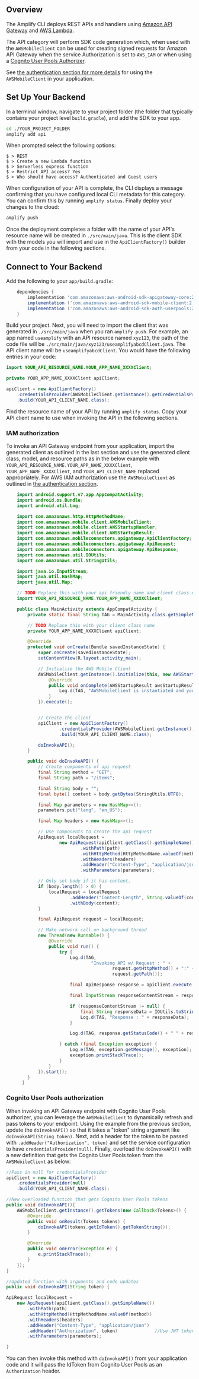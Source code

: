 ## Overview

The Amplify CLI deploys REST APIs and handlers using [Amazon API Gateway](http://docs.aws.amazon.com/apigateway/latest/developerguide/) and [AWS Lambda](http://docs.aws.amazon.com/lambda/latest/dg/).

The API category will perform SDK code generation which, when used with the `AWSMobileClient` can be used for creating signed requests for Amazon API Gateway when the service Authorization is set to `AWS_IAM` or when using a [Cognito User Pools Authorizer](https://docs.aws.amazon.com/apigateway/latest/developerguide/apigateway-integrate-with-cognito.html).

See [the authentication section for more details](~/sdk/auth/getting-started.md) for using the `AWSMobileClient` in your application.

## Set Up Your Backend

In a terminal window, navigate to your project folder (the folder that typically contains your project level `build.gradle`), and add the SDK to your app. 

```bash
cd ./YOUR_PROJECT_FOLDER
amplify add api
```

When prompted select the following options:

```console
$ > REST
$ > Create a new Lambda function
$ > Serverless express function
$ > Restrict API access? Yes
$ > Who should have access? Authenticated and Guest users
```

When configuration of your API is complete, the CLI displays a message confirming that you have configured local CLI metadata for this category. You can confirm this by running `amplify status`. Finally deploy your changes to the cloud:

```bash
amplify push
```

Once the deployment completes a folder with the name of your API's resource name will be created in `./src/main/java`. This is the client SDK with the models you will import and use in the `ApiClientFactory()` builder from your code in the following sections. 

## Connect to Your Backend

Add the following to your `app/build.gradle`:


```groovy
	dependencies {
		implementation 'com.amazonaws:aws-android-sdk-apigateway-core:2.15.+'
		implementation ('com.amazonaws:aws-android-sdk-mobile-client:2.15.+@aar') { transitive = true }
		implementation ('com.amazonaws:aws-android-sdk-auth-userpools:2.15.+@aar') { transitive = true }
	}
```

Build your project. Next, you will need to import the client that was generated in `./src/main/java` when you ran `amplify push`. For example, an app named `useamplify` with an API resource named `xyz123`, the path of the code file will be `./src/main/java/xyz123/useamplifyabcdClient.java`. The API client name will be `useamplifyabcdClient`. You would have the following entries in your code:


```java
import YOUR_API_RESOURCE_NAME.YOUR_APP_NAME_XXXXClient;

private YOUR_APP_NAME_XXXXClient apiClient;

apiClient = new ApiClientFactory()
    .credentialsProvider(AWSMobileClient.getInstance().getCredentialsProvider())
    .build(YOUR_API_CLIENT_NAME.class);
```

Find the resource name of your API by running `amplify status`. Copy your API client name to use when invoking the API in the following sections.

### IAM authorization

To invoke an API Gateway endpoint from your application, import the generated client as outlined in the last section and use the generated client class, model, and resource paths as in the below example with `YOUR_API_RESOURCE_NAME.YOUR_APP_NAME_XXXXClient`, `YOUR_APP_NAME_XXXXClient`, and `YOUR_API_CLIENT_NAME` replaced appropriately. For AWS IAM authorization use the `AWSMobileClient` as outlined in [the authentication section](~/sdk/auth/getting-started.md).


```java
    import android.support.v7.app.AppCompatActivity;
    import android.os.Bundle;
    import android.util.Log;

    import com.amazonaws.http.HttpMethodName;
    import com.amazonaws.mobile.client.AWSMobileClient;
    import com.amazonaws.mobile.client.AWSStartupHandler;
    import com.amazonaws.mobile.client.AWSStartupResult;
    import com.amazonaws.mobileconnectors.apigateway.ApiClientFactory;
    import com.amazonaws.mobileconnectors.apigateway.ApiRequest;
    import com.amazonaws.mobileconnectors.apigateway.ApiResponse;
    import com.amazonaws.util.IOUtils;
    import com.amazonaws.util.StringUtils;

    import java.io.InputStream;
    import java.util.HashMap;
    import java.util.Map;

    // TODO Replace this with your api friendly name and client class name
    import YOUR_API_RESOURCE_NAME.YOUR_APP_NAME_XXXXClient;

    public class MainActivity extends AppCompatActivity {
        private static final String TAG = MainActivity.class.getSimpleName();

        // TODO Replace this with your client class name
        private YOUR_APP_NAME_XXXXClient apiClient;

        @Override
        protected void onCreate(Bundle savedInstanceState) {
            super.onCreate(savedInstanceState);
            setContentView(R.layout.activity_main);

            // Initialize the AWS Mobile Client
            AWSMobileClient.getInstance().initialize(this, new AWSStartupHandler() {
                @Override
                public void onComplete(AWSStartupResult awsStartupResult) {
                    Log.d(TAG, "AWSMobileClient is instantiated and you are connected to AWS!");
                }
            }).execute();


            // Create the client
            apiClient = new ApiClientFactory()
                    .credentialsProvider(AWSMobileClient.getInstance())
                    .build(YOUR_API_CLIENT_NAME.class);

            doInvokeAPI();
        }

        public void doInvokeAPI() {
            // Create components of api request
            final String method = "GET";
            final String path = "/items";

            final String body = "";
            final byte[] content = body.getBytes(StringUtils.UTF8);

            final Map parameters = new HashMap<>();
            parameters.put("lang", "en_US");

            final Map headers = new HashMap<>();

            // Use components to create the api request
            ApiRequest localRequest =
                    new ApiRequest(apiClient.getClass().getSimpleName())
                            .withPath(path)
                            .withHttpMethod(HttpMethodName.valueOf(method))
                            .withHeaders(headers)
                            .addHeader("Content-Type", "application/json")
                            .withParameters(parameters);

            // Only set body if it has content.
            if (body.length() > 0) {
                localRequest = localRequest
                        .addHeader("Content-Length", String.valueOf(content.length))
                        .withBody(content);
            }

            final ApiRequest request = localRequest;

            // Make network call on background thread
            new Thread(new Runnable() {
                @Override
                public void run() {
                    try {
                        Log.d(TAG,
                                "Invoking API w/ Request : " +
                                        request.getHttpMethod() + ":" +
                                        request.getPath());

                        final ApiResponse response = apiClient.execute(request);

                        final InputStream responseContentStream = response.getContent();

                        if (responseContentStream != null) {
                            final String responseData = IOUtils.toString(responseContentStream);
                            Log.d(TAG, "Response : " + responseData);
                        }

                        Log.d(TAG, response.getStatusCode() + " " + response.getStatusText());

                    } catch (final Exception exception) {
                        Log.e(TAG, exception.getMessage(), exception);
                        exception.printStackTrace();
                    }
                }
            }).start();
        }
      }
```

### Cognito User Pools authorization

When invoking an API Gateway endpoint with Cognito User Pools authorizer, you can leverage the `AWSMobileClient` to dynamically refresh and pass tokens to your endpoint. Using the example from the previous section, update the `doInvokeAPI()` so that it takes a "token" string argument like `doInvokeAPI(String token)`. Next, add a header for the token to be passed with `.addHeader("Authorization", token)` and set the service configuration to have `credentialsProvider(null)`. Finally, overload the `doInvokeAPI()` with a new definition that gets the Cognito User Pools token from the `AWSMobileClient` as below:

```java
//Pass in null for credentialsProvider
apiClient = new ApiClientFactory()
    .credentialsProvider(null)
    .build(YOUR_API_CLIENT_NAME.class);

//New overloaded function that gets Cognito User Pools tokens
public void doInvokeAPI(){
    AWSMobileClient.getInstance().getTokens(new Callback<Tokens>() {
        @Override
        public void onResult(Tokens tokens) {
            doInvokeAPI(tokens.getIdToken().getTokenString());
        }

        @Override
        public void onError(Exception e) {
            e.printStackTrace();
        }
    });
}

//Updated function with arguments and code updates
public void doInvokeAPI(String token) {

ApiRequest localRequest =
    new ApiRequest(apiClient.getClass().getSimpleName())
        .withPath(path)
        .withHttpMethod(HttpMethodName.valueOf(method))
        .withHeaders(headers)
        .addHeader("Content-Type", "application/json")
        .addHeader("Authorization", token)              //Use JWT token
        .withParameters(parameters);

}
```

You can then invoke this method with `doInvokeAPI()` from your application code and it will pass the IdToken from Cognito User Pools as an `Authorization` header.
